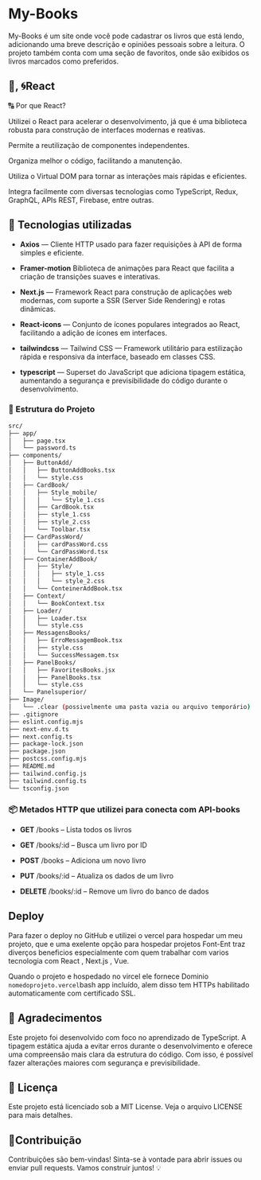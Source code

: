 
# My-Books

My-Books é um site onde você pode cadastrar os livros que está lendo, adicionando uma breve descrição e opiniões pessoais sobre a leitura. O projeto também conta com uma seção de favoritos, onde são exibidos os livros marcados como preferidos.



## 	💠, 🌀React

🔠 Por que React?

Utilizei o React para acelerar o desenvolvimento, já que é uma biblioteca robusta para construção de interfaces modernas e reativas.

Permite a reutilização de componentes independentes.

Organiza melhor o código, facilitando a manutenção.

Utiliza o Virtual DOM para tornar as interações mais rápidas e eficientes.

Integra facilmente com diversas tecnologias como TypeScript, Redux, GraphQL, APIs REST, Firebase, entre outras. 
 ## 🚀 Tecnologias utilizadas

- __Axios__ — Cliente HTTP usado para fazer requisições à API de forma simples e eficiente.

- __Framer-motion__ Biblioteca de animações para React que facilita a criação de transições suaves e interativas.

- __Next.js__ — Framework React para construção de aplicações web modernas, com suporte a SSR (Server Side Rendering) e rotas dinâmicas.

- __React-icons__ — Conjunto de ícones populares integrados ao React, facilitando a adição de ícones em interfaces.

- __tailwindcss__ — Tailwind CSS — Framework utilitário para estilização rápida e responsiva da interface, baseado em classes CSS.

- __typescript__ — Superset do JavaScript que adiciona tipagem estática, aumentando a segurança e previsibilidade do código durante o desenvolvimento.

### 📁 Estrutura do Projeto

```bash
src/
├── app/
│   ├── page.tsx
│   └── password.ts
├── components/
│   ├── ButtonAdd/
│   │   ├── ButtonAddBooks.tsx
│   │   └── style.css
│   ├── CardBook/
│   │   ├── Style_mobile/
│   │   │   └── Style_1.css
│   │   ├── CardBook.tsx
│   │   ├── style_1.css
│   │   ├── style_2.css
│   │   └── Toolbar.tsx
│   ├── CardPassWord/
│   │   ├── cardPassWord.css
│   │   └── CardPassWord.tsx
│   ├── ContainerAddBook/
│   │   ├── Style/
│   │   │   ├── style_1.css
│   │   │   └── style_2.css
│   │   └── ConteinerAddBook.tsx
│   ├── Context/
│   │   └── BookContext.tsx
│   ├── Loader/
│   │   ├── Loader.tsx
│   │   └── style.css
│   ├── MessagensBooks/
│   │   ├── ErroMessagemBook.tsx
│   │   ├── style.css
│   │   └── SuccessMessagem.tsx
│   ├── PanelBooks/
│   │   ├── FavoritesBooks.jsx
│   │   ├── PanelBooks.tsx
│   │   └── style.css
│   └── Panelsuperior/
├── Image/
│   └── .clear (possivelmente uma pasta vazia ou arquivo temporário)
├── .gitignore
├── eslint.config.mjs
├── next-env.d.ts
├── next.config.ts
├── package-lock.json
├── package.json
├── postcss.config.mjs
├── README.md
├── tailwind.config.js
├── tailwind.config.ts
└── tsconfig.json

```

### 📦 Metados HTTP que utilizei para conecta com API-books

- **GET** /books – Lista todos os livros

- **GET** /books/:id – Busca um livro por ID

- **POST** /books – Adiciona um novo livro

- **PUT** /books/:id – Atualiza os dados de um livro

- **DELETE** /books/:id – Remove um livro do banco de dados


## Deploy

Para fazer o deploy no GitHub  e utilizei o vercel para hospedar um meu projeto, que e uma exelente opção para hospedar projetos Font-Ent traz diverços beneficios especialmente com quem trabalhar com varios tecnologia com React , Next.js , Vue.

Quando o projeto e hospedado no vircel ele fornece Dominio  ``` nomedoprojeto.vercel```bash  app incluído, alem disso tem HTTPs habilitado automaticamente com certificado SSL.





## 🙌 Agradecimentos

Este projeto foi desenvolvido com foco no aprendizado de TypeScript. A tipagem estática ajuda a evitar erros durante o desenvolvimento e oferece uma compreensão mais clara da estrutura do código. Com isso, é possível fazer alterações maiores com segurança e previsibilidade.

## 📄 Licença

Este projeto está licenciado sob a MIT License. Veja o arquivo LICENSE para mais detalhes.
## 🤝Contribuição

Contribuições são bem-vindas! Sinta-se à vontade para abrir issues ou enviar pull requests. Vamos construir juntos! 💡

